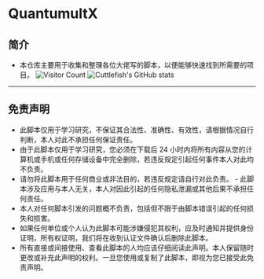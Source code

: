# QuantumultX
## 简介
 -  本仓库主要用于收集和整理各位大佬写的脚本，以便能够快速找到所需要的项目。
  ![ Visitor Count](https://profile-counter.glitch.me/JuneY520/count.svg) 
![Cuttlefish's GitHub stats](https://github-readme-stats.vercel.app/api?username=JuneY520&show_icons=true&count_private=true&theme=vue)
------------------------------------------
 ## 免责声明
 -  此脚本仅用于学习研究，不保证其合法性、准确性、有效性，请根据情况自行判断，本人对此不承担任何保证责任。
 -  由于此脚本仅用于学习研究，您必须在下载后 24 小时内将所有内容从您的计算机或手机或任何存储设备中完全删除，若违反规定引起任何事件本人对此均不负责。
 -  请勿将此脚本用于任何商业或非法目的，若违反规定请自行对此负责。 -  此脚本涉及应用与本人无关，本人对因此引起的任何隐私泄漏或其他后果不承担任何责任。
 -  本人对任何脚本引发的问题概不负责，包括但不限于由脚本错误引起的任何损失和损害。
 -  如果任何单位或个人认为此脚本可能涉嫌侵犯其权利，应及时通知并提供身份证明，所有权证明，我们将在收到认证文件确认后删除此脚本。
 -  所有直接或间接使用、查看此脚本的人均应该仔细阅读此声明。本人保留随时更改或补充此声明的权利。一旦您使用或复制了此脚本，即视为您已接受此免责声明。
